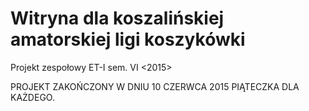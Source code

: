 # Witryna dla koszalińskiej amatorskiej ligi koszykówki
Projekt zespołowy ET-I sem. VI &lt;2015>


PROJEKT ZAKOŃCZONY W DNIU 10 CZERWCA 2015 PIĄTECZKA DLA KAŻDEGO.
